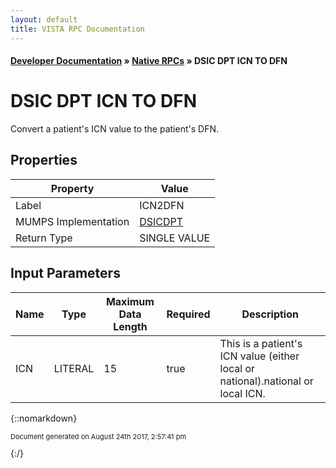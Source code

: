 ```yaml
---
layout: default
title: VISTA RPC Documentation
---
```


#### [Developer Documentation](../index) &#187; [Native RPCs](TableOfContents) &#187; DSIC DPT ICN TO DFN<br/>
# DSIC DPT ICN TO DFN

Convert a patient's ICN value to the patient's DFN.

## Properties

Property | Value
--- | ---
Label | ICN2DFN
MUMPS Implementation | [DSICDPT](http://code.osehra.org/dox/Routine_DSICDPT_source.html)
Return Type | SINGLE VALUE


## Input Parameters

Name | Type | Maximum Data Length | Required | Description
--- | --- | --- | --- | ---
ICN | LITERAL | 15 | true | This is a patient&#x27;s ICN value (either local or national).national or local ICN.



{::nomarkdown} <br/><p style="font-size: 11px">Document generated on August 24th 2017, 2:57:41 pm</p>{:/}